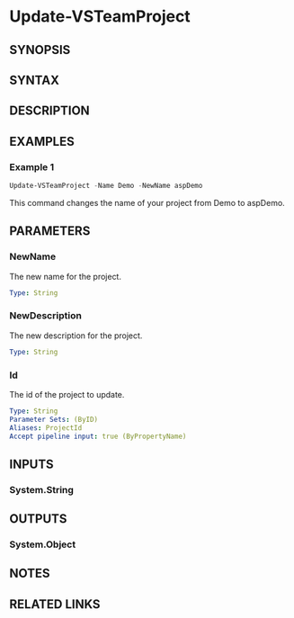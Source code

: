 <!-- #include "./common/header.md" -->

# Update-VSTeamProject

## SYNOPSIS

<!-- #include "./synopsis/Update-VSTeamProject.md" -->

## SYNTAX

## DESCRIPTION

<!-- #include "./synopsis/Update-VSTeamProject.md" -->

## EXAMPLES

### Example 1

```powershell
Update-VSTeamProject -Name Demo -NewName aspDemo
```

This command changes the name of your project from Demo to aspDemo.

## PARAMETERS

### NewName

The new name for the project.

```yaml
Type: String
```

### NewDescription

The new description for the project.

```yaml
Type: String
```

### Id

The id of the project to update.

```yaml
Type: String
Parameter Sets: (ByID)
Aliases: ProjectId
Accept pipeline input: true (ByPropertyName)
```

<!-- #include "./params/projectName.md" -->

<!-- #include "./params/forcegroup.md" -->

## INPUTS

### System.String

## OUTPUTS

### System.Object

## NOTES

<!-- #include "./common/prerequisites.md" -->

## RELATED LINKS
